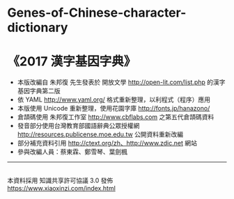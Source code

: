 # Genes-of-Chinese-character-dictionary
# 《2017 漢字基因字典》
* 本版改編自 朱邦復 先生發表於 開放文學 http://open-lit.com/list.php 的漢字基因字典第二版
* 依 YAML http://www.yaml.org/ 格式重新整理，以利程式（程序）應用
* 本版使用 Unicode 重新整理，使用花園字庫  http://fonts.jp/hanazono/
* 倉頡碼使用 朱邦復工作室 http://www.cbflabs.com 之第五代倉頡碼資料
* 發音部分使用台灣教育部國語辭典公眾授權網 http://resources.publicense.moe.edu.tw 公開資料重新改編
* 部分補充資料引用 http://ctext.org/zh、http://www.zdic.net 網站
* 參與改編人員：蔡東霖、鄭雪琴、葉劍楓
***
<br>本資料採用 知識共享許可協議 3.0 發佈
<br><https://www.xiaoxinzi.com/index.html> 

